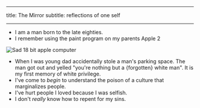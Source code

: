 ----
title: The Mirror
subtitle: reflections of one self
****

- I am a man born to the late eighties.
- I remember using the paint program on my parents Apple 2

![Sad 18 bit apple computer](http://i.imgur.com/N5yF33U.jpg)

- When I was young dad accidentally stole a man's parking space. The man got out and yelled "you're nothing but a {forgotten} white man". It is my first memory of white privilege.
- I've come to *begin* to understand the poison of a culture that marginalizes people.
- I've hurt people I loved because I was selfish. 
 - I don't *really* know how to repent for my sins.
